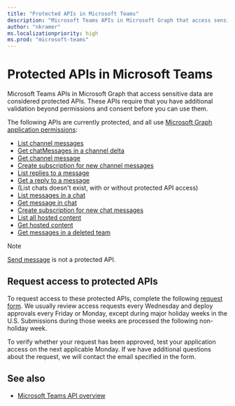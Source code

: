 ```yaml
---
title: "Protected APIs in Microsoft Teams"
description: "Microsoft Teams APIs in Microsoft Graph that access sensitive data are considered protected APIs and require additional validation before you can use them."
author: "nkramer"
ms.localizationpriority: high
ms.prod: "microsoft-teams"
---
```


# Protected APIs in Microsoft Teams

Microsoft Teams APIs in Microsoft Graph that access sensitive data are considered protected APIs. These APIs require that you have additional validation beyond permissions and consent before you can use them.

The following APIs are currently protected, and all use [Microsoft Graph application permissions](auth/auth-concepts.md#microsoft-graph-permissions):

* [List channel messages](/graph/api/channel-list-messages)
* [Get chatMessages in a channel delta](/graph/api/chatmessage-delta)
* [Get channel message](/graph/api/chatmessage-get)
* [Create subscription for new channel messages](/graph/api/subscription-post-subscriptions)
* [List replies to a message](/graph/api/chatmessage-list-replies)
* [Get a reply to a message](/graph/api/chatmessage-get)
* (List chats doesn't exist, with or without protected API access)
* [List messages in a chat](/graph/api/chat-list-messages)
* [Get message in chat](/graph/api/chatmessage-get)
* [Create subscription for new chat messages](/graph/api/subscription-post-subscriptions)
* [List all hosted content](/graph/api/chatmessage-list-hostedcontents)
* [Get hosted content](/graph/api/chatmessagehostedcontent-get)
* [Get messages in a deleted team](/graph/api/deletedteam-getallmessages)

> [!NOTE]
> [Send message](/graph/api/channel-post-messages) is not a protected API.

## Request access to protected APIs

To request access to these protected APIs, complete the following [request form](https://aka.ms/teamsgraph/requestaccess). We usually review access requests every Wednesday and deploy approvals every Friday or Monday, except during major holiday weeks in the U.S. Submissions during those weeks are processed the following non-holiday week.

To verify whether your request has been approved, test your application access on the next applicable Monday. If we have additional questions about the request, we will contact the email specified in the form.

## See also

* [Microsoft Teams API overview](teams-concept-overview.md)
